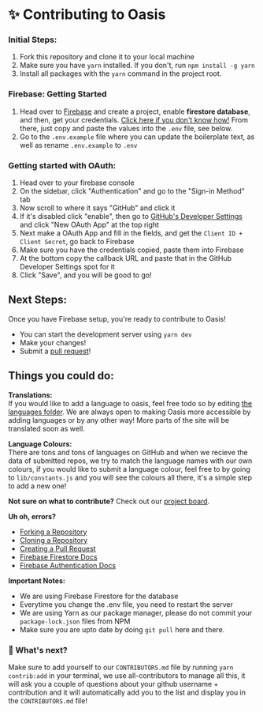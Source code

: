 # ✨ Contributing to Oasis 

### Initial Steps:
1. Fork this repository and clone it to your local machine
2. Make sure you have `yarn` installed. If you don't, run ```npm install -g yarn```
3. Install all packages with the `yarn` command in the project root.

### Firebase: Getting Started

1. Head over to [Firebase](https://firebase.google.com) and create a project, enable **firestore database**, and then, get your credentials. [Click here if you don't know how!](https://clemfournier.medium.com/how-to-get-my-firebase-service-account-key-file-f0ec97a21620) From there, just copy and paste the values into the `.env` file, see below.
2. Go to the `.env.example` file where you can update the boilerplate text, as well as rename `.env.example` to `.env`

### Getting started with OAuth:

1. Head over to your firebase console
2. On the sidebar, click "Authentication" and go to the "Sign-in Method" tab
3. Now scroll to where it says "GitHub" and click it
4. If it's disabled click "enable", then go to <a href="https://github.com/settings/developers">GitHub's Developer Settings</a> and click "New OAuth App" at the top right
5. Next make a OAuth App and fill in the fields, and get the `Client ID + Client Secret`, go back to Firebase
6. Make sure you have the credentials copied, paste them into Firebase
7. At the bottom copy the callback URL and paste that in the GitHub Developer Settings spot for it
8. Click "Save", and you will be good to go!

## Next Steps:
Once you have Firebase setup, you're ready to contribute to Oasis!

- You can start the development server using `yarn dev`
- Make your changes!
- Submit a <a href="https://github.com/heybereket/oasis/pulls">pull request</a>!

## Things you could do:

**Translations:** <br>
If you would like to add a language to oasis, feel free todo so by editing <a href="https://github.com/heybereket/oasis/tree/main/public/locales">the languages folder</a>. We are always open to making Oasis more accessible by adding languages or by any other way! More parts of the site will be translated soon as well.

**Language Colours:** <br>
There are tons and tons of languages on GitHub and when we recieve the data of submitted repos, we try to match the language names with our own colours, if you would like to submit a language colour, feel free to by going to ```lib/constants.js``` and you will see the colours all there, it's a simple step to add a new one!

**Not sure on what to contribute?** Check out our <a href="https://github.com/heybereket/oasis/projects/1">project board</a>.

**Uh oh, errors?**
- <a href="https://docs.github.com/en/github/getting-started-with-github/fork-a-repo">Forking a Repository</a>
- <a href="https://docs.github.com/en/github/creating-cloning-and-archiving-repositories/cloning-a-repository">Cloning a Repository</a>
- <a href="https://docs.github.com/en/github/collaborating-with-issues-and-pull-requests/creating-a-pull-request-from-a-fork">Creating a Pull Request</a>
- <a href="https://firebase.google.com/docs/firestore/">Firebase Firestore Docs</a>
- <a href="https://firebase.google.com/docs/auth/">Firebase Authentication Docs</a>

**Important Notes:**
- We are using Firebase Firestore for the database
- Everytime you change the .env file, you need to restart the server
- We are using Yarn as our package manager, please do not commit your ```package-lock.json``` files from NPM
- Make sure you are upto date by doing ```git pull``` here and there.

### 👀 What's next?
Make sure to add yourself to our `CONTRIBUTORS.md` file by running `yarn contrib:add` in your terminal, we use all-contributors to manage all this, it will ask you a couple of questions about your github username + contribution and it will automatically add you to the list and display you in the `CONTRIBUTORS.md` file!
